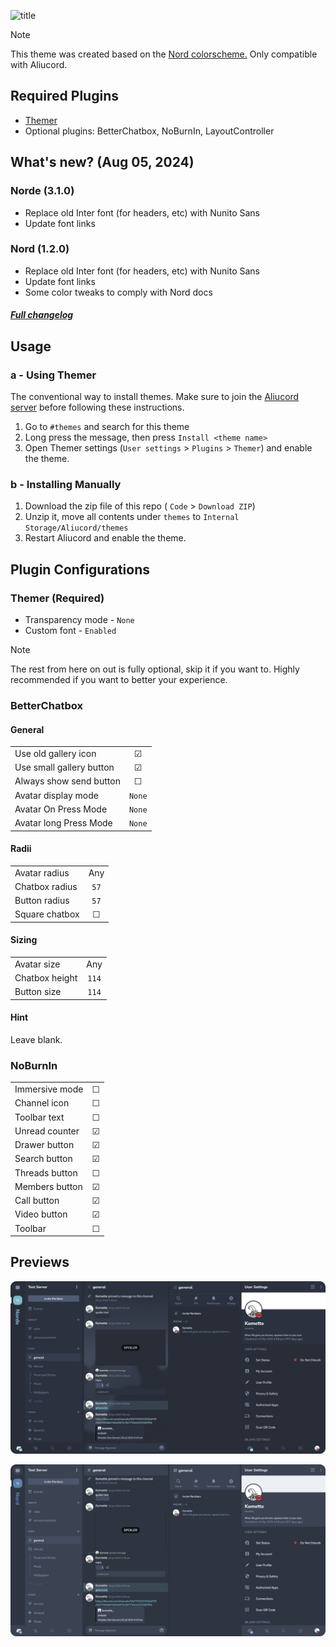 ![title](previews/title.png)

> [!NOTE]  
> This theme was created based on the [Nord colorscheme.](https://www.nordtheme.com/) Only compatible with Aliucord.

## Required Plugins
- [Themer](https://github.com/Vendicated/AliucordPlugins/tree/main/Themer)
- Optional plugins: BetterChatbox, NoBurnIn, LayoutController

## What's new? (Aug 05, 2024)

### Norde (3.1.0)
- Replace old Inter font (for headers, etc) with Nunito Sans
- Update font links

### Nord (1.2.0)
- Replace old Inter font (for headers, etc) with Nunito Sans
- Update font links
- Some color tweaks to comply with Nord docs

##### [Full changelog](https://github.com/kartoflu/norde/blob/main/CHANGELOG.md)

## Usage

### a - Using Themer
The conventional way to install themes. Make sure to join the [Aliucord server](https://discord.gg/EsNDvBaHVU) before following these instructions.

1. Go to `#themes` and search for this theme
2. Long press the message, then press `Install <theme name>`
3. Open Themer settings (`User settings` > `Plugins` > `Themer`) and enable the theme.

### b - Installing Manually

1. Download the zip file of this repo ( `Code` > `Download ZIP`)
2. Unzip it, move all contents under `themes` to `Internal Storage/Aliucord/themes`
3. Restart Aliucord and enable the theme.

## Plugin Configurations

### Themer (Required)
  - Transparency mode - `None`
  - Custom font - `Enabled`

> [!NOTE]
> The rest from here on out is fully optional, skip it if you want to. Highly recommended if you want to better your experience.

### BetterChatbox
#### General
<table>
  <tr>
    <td>Use old gallery icon</td>
    <td align="center">&#9745;</td>
  </tr>
  <tr>
    <td>Use small gallery button</td>
    <td align="center">&#9745;</td>
  </tr>
  <tr>
    <td>Always show send button</td>
    <td align="center">&#9744;</td>
  </tr>
  <tr>
    <td>Avatar display mode</td>
    <td align="center"><code>None</code></td>
  </tr>
  <tr>
    <td>Avatar On Press Mode</td>
    <td align="center"><code>None</code></td>
  </tr>
  <tr>
    <td>Avatar long Press Mode</td>
    <td align="center"><code>None</code></td>
  </tr>
</table>

#### Radii
<table>
  <tr>
    <td>Avatar radius</td>
    <td align="center">Any</td>
  </tr>
  <tr>
    <td>Chatbox radius</td>
    <td align="center"><code>57</code></td>
  </tr>
  <tr>
    <td>Button radius</td>
    <td align="center"><code>57</code></td>
  </tr>
  <tr>
    <td>Square chatbox</td>
    <td align="center">&#9744;</td>
  </tr>
</table>

#### Sizing
<table>
  <tr>
    <td>Avatar size</td>
    <td align="center">Any</td>
  </tr>
  <tr>
    <td>Chatbox height</td>
    <td align="center"><code>114</code></td>
  </tr>
  <tr>
    <td>Button size</td>
    <td align="center"><code>114</code></td>
  </tr>
</table>

#### Hint
Leave blank.

### NoBurnIn
<table>
  <tr>
    <td>Immersive mode</td>
    <td align="center">&#9744;</td>
  </tr>
  <tr>
    <td>Channel icon</td>
    <td align="center">&#9744;</td>
  </tr>
  <tr>
    <td>Toolbar text</td>
    <td align="center">&#9744;</td>
  </tr>
  <tr>
    <td>Unread counter</td>
    <td align="center">&#9745;</td>
  </tr>
  <tr>
    <td>Drawer button</td>
    <td align="center">&#9745;</td>
  </tr>
  <tr>
    <td>Search button</td>
    <td align="center">&#9745;</td>
  </tr>
  <tr>
    <td>Threads button</td>
    <td align="center">&#9744;</td>
  </tr>
  <tr>
    <td>Members button</td>
    <td align="center">&#9745;</td>
  </tr>
  <tr>
    <td>Call button</td>
    <td align="center">&#9745;</td>
  </tr>
  <tr>
    <td>Video button</td>
    <td align="center">&#9745;</td>
  </tr>
  <tr>
    <td>Toolbar</td>
    <td align="center">&#9744;</td>
  </tr>
</table>

## Previews
![norde-previews](https://raw.githubusercontent.com/kartoflu/norde/main/previews/norde-previews.png)

![nord-previews](https://raw.githubusercontent.com/kartoflu/norde/main/previews/nord-previews.png)
